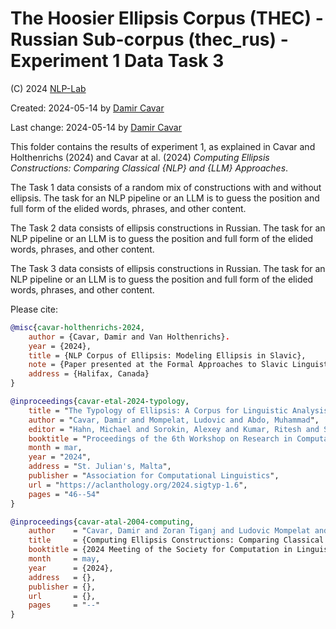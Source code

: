 # The Hoosier Ellipsis Corpus (THEC) - Russian Sub-corpus (thec_rus) - Experiment 1 Data Task 3

(C) 2024 [NLP-Lab](http://nlp-lab.org/)

Created: 2024-05-14 by [Damir Cavar]

Last change: 2024-05-14 by [Damir Cavar]


This folder contains the results of experiment 1, as explained in Cavar and Holthenrichs (2024) and Cavar at al. (2024) *Computing Ellipsis Constructions: Comparing Classical {NLP} and {LLM} Approaches*.

The Task 1 data consists of a random mix of constructions with and without ellipsis. The task for an NLP pipeline or an LLM is to guess the position and full form of the elided words, phrases, and other content.

The Task 2 data consists of ellipsis constructions in Russian. The task for an NLP pipeline or an LLM is to guess the position and full form of the elided words, phrases, and other content.

The Task 3 data consists of ellipsis constructions in Russian. The task for an NLP pipeline or an LLM is to guess the position and full form of the elided words, phrases, and other content.


Please cite:

```bibtex
@misc{cavar-holthenrichs-2024,
    author = {Cavar, Damir and Van Holthenrichs}.
    year = {2024},
    title = {NLP Corpus of Ellipsis: Modeling Ellipsis in Slavic},
    note = {Paper presented at the Formal Approaches to Slavic Linguistics (FASL) 33},
    address = {Halifax, Canada}
}

@inproceedings{cavar-etal-2024-typology,
    title = "The Typology of Ellipsis: A Corpus for Linguistic Analysis and Machine Learning Applications",
    author = "Cavar, Damir and Mompelat, Ludovic and Abdo, Muhammad",
    editor = "Hahn, Michael and Sorokin, Alexey and Kumar, Ritesh and Shcherbakov, Andreas and Otmakhova, Yulia and Yang, Jinrui and Serikov, Oleg and Rani, Priya and Ponti, Edoardo M. and Murado{\u{g}}lu, Saliha and Gao, Rena and Cotterell, Ryan and Vylomova, Ekaterina",
    booktitle = "Proceedings of the 6th Workshop on Research in Computational Linguistic Typology and Multilingual NLP",
    month = mar,
    year = "2024",
    address = "St. Julian's, Malta",
    publisher = "Association for Computational Linguistics",
    url = "https://aclanthology.org/2024.sigtyp-1.6",
    pages = "46--54"
}

@inproceedings{cavar-atal-2004-computing,
    author    = "Cavar, Damir and Zoran Tiganj and Ludovic Mompelat and Billy Dickson",
    title     = {Computing Ellipsis Constructions: Comparing Classical {NLP} and {LLM} Approaches},
    booktitle = {2024 Meeting of the Society for Computation in Linguistics (SCiL)},
    month     = may,
    year      = {2024},
    address   = {},
    publisher = {},
    url       = {},
    pages     = "--"
}
```



[Damir Cavar]: http://damir.cavar.me/ "Damir Cavar"
[Hoosier Ellipsis Corpus]: https://nlp-lab.org/ellipsis/ "Hoosier Ellipsis Corpus"
[the Hoosier Ellipsis Corpus]: https://nlp-lab.org/ellipsis/ "the Hoosier Ellipsis Corpus"
[NLP-Lab]: https://nlp-lab.org/ "NLP-Lab"
